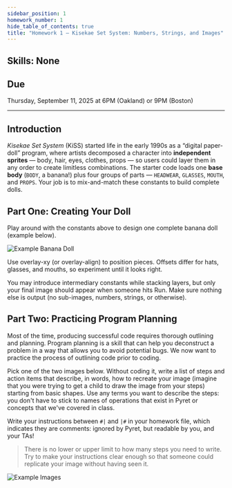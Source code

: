 ```yaml
---
sidebar_position: 1
homework_number: 1
hide_table_of_contents: true
title: "Homework 1 — Kisekae Set System: Numbers, Strings, and Images"
---
```


## Skills: None

## Due
Thursday, September 11, 2025 at 6PM (Oakland) or 9PM (Boston)

---

## Introduction
*Kisekae Set System* (KiSS) started life in the early 1990s as a “digital paper-doll” program, where artists decomposed a character into **independent sprites** — body, hair, eyes, clothes, props — so users could layer them in any order to create limitless combinations.
The starter code loads one **base body** (`BODY`, a banana!) plus four groups of parts — `HEADWEAR`, `GLASSES`, `MOUTH`, and `PROPS`.  Your job is to mix-and-match these constants to build complete dolls.

## Part One: Creating Your Doll
Play around with the constants above to design one complete banana doll (example below).

![Example Banana Doll](/img/banana-example.png)

Use overlay-xy (or overlay-align) to position pieces. Offsets differ for hats, glasses, and mouths, so experiment until it looks right.

You may introduce intermediary constants while stacking layers, but only your final image should appear when someone hits Run. Make sure nothing else is output (no sub-images, numbers, strings, or otherwise).

## Part Two: Practicing Program Planning

Most of the time, producing successful code requires thorough outlining and
planning. Program planning is a skill that can help you deconstruct a problem in
a way that allows you to avoid potential bugs. We now want to practice the
process of outlining code prior to coding.

Pick one of the two images below. Without coding it, write a list of steps and action items that describe, in words, how to recreate your image (imagine that you were trying to get a child to draw the image from your steps) starting from basic shapes. Use any terms you want to describe the steps: you don't have to stick to names of operations that exist in Pyret or concepts that we've covered in class.

Write your instructions between `#|` and `|#` in your homework file, which
indicates they are comments: ignored by Pyret, but readable by you, and your TAs!

> There is no lower or upper limit to how many steps you need to write. Try to make your instructions clear enough so that someone could replicate your image without having seen it.

![Example Images](/img/hw1-pt2-examples.png)



